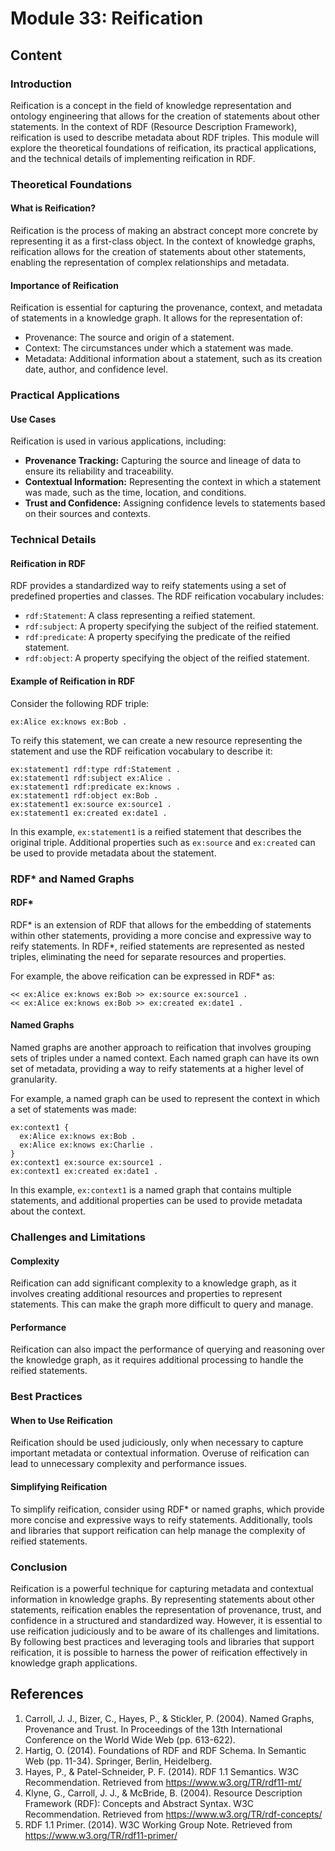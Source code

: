 # Module 33: Reification

## Content

### Introduction

Reification is a concept in the field of knowledge representation and ontology engineering that allows for the creation of statements about other statements. In the context of RDF (Resource Description Framework), reification is used to describe metadata about RDF triples. This module will explore the theoretical foundations of reification, its practical applications, and the technical details of implementing reification in RDF.

### Theoretical Foundations

#### What is Reification?

Reification is the process of making an abstract concept more concrete by representing it as a first-class object. In the context of knowledge graphs, reification allows for the creation of statements about other statements, enabling the representation of complex relationships and metadata.

#### Importance of Reification

Reification is essential for capturing the provenance, context, and metadata of statements in a knowledge graph. It allows for the representation of:

- Provenance: The source and origin of a statement.
- Context: The circumstances under which a statement was made.
- Metadata: Additional information about a statement, such as its creation date, author, and confidence level.

### Practical Applications

#### Use Cases

Reification is used in various applications, including:

- **Provenance Tracking:** Capturing the source and lineage of data to ensure its reliability and traceability.
- **Contextual Information:** Representing the context in which a statement was made, such as the time, location, and conditions.
- **Trust and Confidence:** Assigning confidence levels to statements based on their sources and contexts.

### Technical Details

#### Reification in RDF

RDF provides a standardized way to reify statements using a set of predefined properties and classes. The RDF reification vocabulary includes:

- `rdf:Statement`: A class representing a reified statement.
- `rdf:subject`: A property specifying the subject of the reified statement.
- `rdf:predicate`: A property specifying the predicate of the reified statement.
- `rdf:object`: A property specifying the object of the reified statement.

#### Example of Reification in RDF

Consider the following RDF triple:

```turtle
ex:Alice ex:knows ex:Bob .
```

To reify this statement, we can create a new resource representing the statement and use the RDF reification vocabulary to describe it:

```turtle
ex:statement1 rdf:type rdf:Statement .
ex:statement1 rdf:subject ex:Alice .
ex:statement1 rdf:predicate ex:knows .
ex:statement1 rdf:object ex:Bob .
ex:statement1 ex:source ex:source1 .
ex:statement1 ex:created ex:date1 .
```

In this example, `ex:statement1` is a reified statement that describes the original triple. Additional properties such as `ex:source` and `ex:created` can be used to provide metadata about the statement.

### RDF\* and Named Graphs

#### RDF\*

RDF* is an extension of RDF that allows for the embedding of statements within other statements, providing a more concise and expressive way to reify statements. In RDF*, reified statements are represented as nested triples, eliminating the need for separate resources and properties.

For example, the above reification can be expressed in RDF\* as:

```turtle
<< ex:Alice ex:knows ex:Bob >> ex:source ex:source1 .
<< ex:Alice ex:knows ex:Bob >> ex:created ex:date1 .
```

#### Named Graphs

Named graphs are another approach to reification that involves grouping sets of triples under a named context. Each named graph can have its own set of metadata, providing a way to reify statements at a higher level of granularity.

For example, a named graph can be used to represent the context in which a set of statements was made:

```turtle
ex:context1 {
  ex:Alice ex:knows ex:Bob .
  ex:Alice ex:knows ex:Charlie .
}
ex:context1 ex:source ex:source1 .
ex:context1 ex:created ex:date1 .
```

In this example, `ex:context1` is a named graph that contains multiple statements, and additional properties can be used to provide metadata about the context.

### Challenges and Limitations

#### Complexity

Reification can add significant complexity to a knowledge graph, as it involves creating additional resources and properties to represent statements. This can make the graph more difficult to query and manage.

#### Performance

Reification can also impact the performance of querying and reasoning over the knowledge graph, as it requires additional processing to handle the reified statements.

### Best Practices

#### When to Use Reification

Reification should be used judiciously, only when necessary to capture important metadata or contextual information. Overuse of reification can lead to unnecessary complexity and performance issues.

#### Simplifying Reification

To simplify reification, consider using RDF\* or named graphs, which provide more concise and expressive ways to reify statements. Additionally, tools and libraries that support reification can help manage the complexity of reified statements.

### Conclusion

Reification is a powerful technique for capturing metadata and contextual information in knowledge graphs. By representing statements about other statements, reification enables the representation of provenance, trust, and confidence in a structured and standardized way. However, it is essential to use reification judiciously and to be aware of its challenges and limitations. By following best practices and leveraging tools and libraries that support reification, it is possible to harness the power of reification effectively in knowledge graph applications.

## References

1. Carroll, J. J., Bizer, C., Hayes, P., & Stickler, P. (2004). Named Graphs, Provenance and Trust. In Proceedings of the 13th International Conference on the World Wide Web (pp. 613-622).
2. Hartig, O. (2014). Foundations of RDF and RDF Schema. In Semantic Web (pp. 11-34). Springer, Berlin, Heidelberg.
3. Hayes, P., & Patel-Schneider, P. F. (2014). RDF 1.1 Semantics. W3C Recommendation. Retrieved from <https://www.w3.org/TR/rdf11-mt/>
4. Klyne, G., Carroll, J. J., & McBride, B. (2004). Resource Description Framework (RDF): Concepts and Abstract Syntax. W3C Recommendation. Retrieved from <https://www.w3.org/TR/rdf-concepts/>
5. RDF 1.1 Primer. (2014). W3C Working Group Note. Retrieved from <https://www.w3.org/TR/rdf11-primer/>
